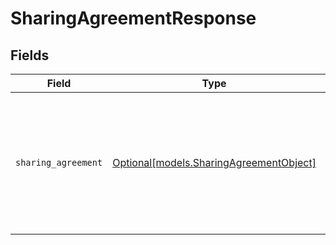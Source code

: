 # SharingAgreementResponse


## Fields

| Field                                                                                                                                                                                                                                                     | Type                                                                                                                                                                                                                                                      | Required                                                                                                                                                                                                                                                  | Description                                                                                                                                                                                                                                               | Example                                                                                                                                                                                                                                                   |
| --------------------------------------------------------------------------------------------------------------------------------------------------------------------------------------------------------------------------------------------------------- | --------------------------------------------------------------------------------------------------------------------------------------------------------------------------------------------------------------------------------------------------------- | --------------------------------------------------------------------------------------------------------------------------------------------------------------------------------------------------------------------------------------------------------- | --------------------------------------------------------------------------------------------------------------------------------------------------------------------------------------------------------------------------------------------------------- | --------------------------------------------------------------------------------------------------------------------------------------------------------------------------------------------------------------------------------------------------------- |
| `sharing_agreement`                                                                                                                                                                                                                                       | [Optional[models.SharingAgreementObject]](../models/sharingagreementobject.md)                                                                                                                                                                            | :heavy_minus_sign:                                                                                                                                                                                                                                        | N/A                                                                                                                                                                                                                                                       | {<br/>"created_at": "2012-02-20T22:55:29Z",<br/>"id": 88335,<br/>"name": "Ticket Sharing",<br/>"partner_name": "jira",<br/>"status": "accepted",<br/>"type": "inbound",<br/>"updated_at": "2013-02-20T22:55:29Z",<br/>"url": "https://company.zendesk.com/api/v2/agreements/88335.json"<br/>} |